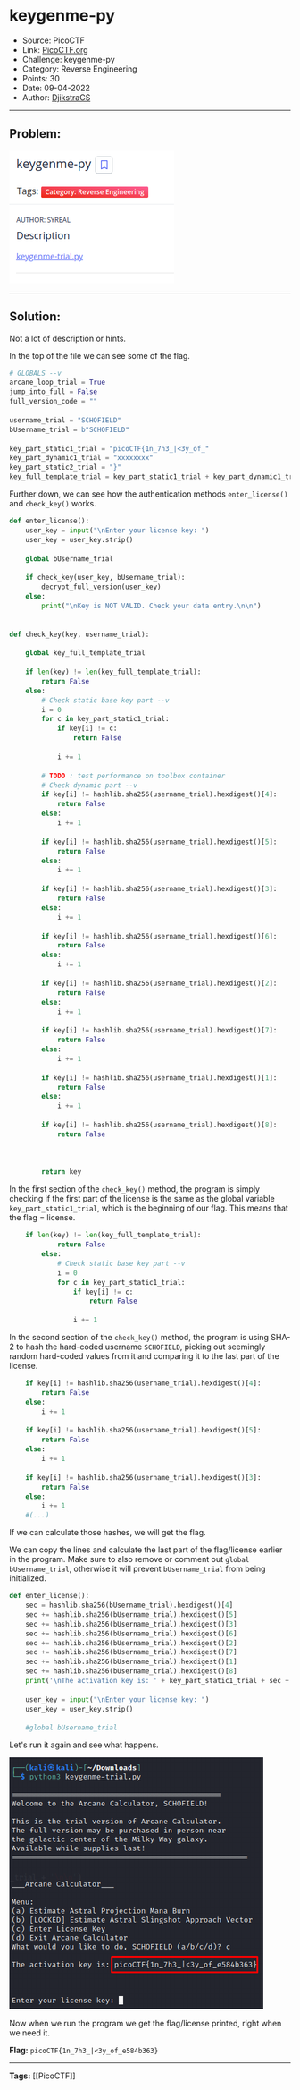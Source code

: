 # keygenme-py
* Source: PicoCTF
* Link: [PicoCTF.org](https://picoctf.org/)
* Challenge: keygenme-py
* Category: Reverse Engineering
* Points: 30
* Date: 09-04-2022
* Author: [DjikstraCS](https://github.com/DjikstraCS)

---
## Problem:
![](./attachments/Pasted%20image%2020220409185530.png)

---
## Solution:
Not a lot of description or hints. 

In the top of the file we can see some of the flag.

```py
# GLOBALS --v
arcane_loop_trial = True
jump_into_full = False
full_version_code = ""

username_trial = "SCHOFIELD"
bUsername_trial = b"SCHOFIELD"

key_part_static1_trial = "picoCTF{1n_7h3_|<3y_of_"
key_part_dynamic1_trial = "xxxxxxxx"
key_part_static2_trial = "}"
key_full_template_trial = key_part_static1_trial + key_part_dynamic1_trial + key_part_static2_trial
```

Further down, we can see how the authentication methods `enter_license()` and `check_key()` works.

```py
def enter_license():
    user_key = input("\nEnter your license key: ")
    user_key = user_key.strip()

    global bUsername_trial
    
    if check_key(user_key, bUsername_trial):
        decrypt_full_version(user_key)
    else:
        print("\nKey is NOT VALID. Check your data entry.\n\n")


def check_key(key, username_trial):

    global key_full_template_trial

    if len(key) != len(key_full_template_trial):
        return False
    else:
        # Check static base key part --v
        i = 0
        for c in key_part_static1_trial:
            if key[i] != c:
                return False

            i += 1

        # TODO : test performance on toolbox container
        # Check dynamic part --v
        if key[i] != hashlib.sha256(username_trial).hexdigest()[4]:
            return False
        else:
            i += 1

        if key[i] != hashlib.sha256(username_trial).hexdigest()[5]:
            return False
        else:
            i += 1

        if key[i] != hashlib.sha256(username_trial).hexdigest()[3]:
            return False
        else:
            i += 1

        if key[i] != hashlib.sha256(username_trial).hexdigest()[6]:
            return False
        else:
            i += 1

        if key[i] != hashlib.sha256(username_trial).hexdigest()[2]:
            return False
        else:
            i += 1

        if key[i] != hashlib.sha256(username_trial).hexdigest()[7]:
            return False
        else:
            i += 1

        if key[i] != hashlib.sha256(username_trial).hexdigest()[1]:
            return False
        else:
            i += 1

        if key[i] != hashlib.sha256(username_trial).hexdigest()[8]:
            return False



        return key
```

In the first section of the `check_key()` method, the program is simply checking if the first part of the license is the same as the global variable `key_part_static1_trial`, which is the beginning of our flag. This means that the flag = license.

```py
	if len(key) != len(key_full_template_trial):
			return False
		else:
			# Check static base key part --v
			i = 0
			for c in key_part_static1_trial:
				if key[i] != c:
					return False

				i += 1
```

In the second section of the `check_key()` method, the program is using SHA-2 to hash the hard-coded username `SCHOFIELD`, picking out seemingly random hard-coded values from it and comparing it to the last part of the license.

```py        
	if key[i] != hashlib.sha256(username_trial).hexdigest()[4]:
		return False
	else:
		i += 1

	if key[i] != hashlib.sha256(username_trial).hexdigest()[5]:
		return False
	else:
		i += 1
		
	if key[i] != hashlib.sha256(username_trial).hexdigest()[3]:
        return False
   	else:
        i += 1
    #(...)
```

If we can calculate those hashes, we will get the flag. 

We can copy the lines and calculate the last part of the flag/license earlier in the program. Make sure to also remove or comment out `global bUsername_trial`, otherwise it will prevent `bUsername_trial` from being initialized.

```py
def enter_license():
    sec = hashlib.sha256(bUsername_trial).hexdigest()[4]
    sec += hashlib.sha256(bUsername_trial).hexdigest()[5]
    sec += hashlib.sha256(bUsername_trial).hexdigest()[3]
    sec += hashlib.sha256(bUsername_trial).hexdigest()[6]
    sec += hashlib.sha256(bUsername_trial).hexdigest()[2]
    sec += hashlib.sha256(bUsername_trial).hexdigest()[7]
    sec += hashlib.sha256(bUsername_trial).hexdigest()[1]
    sec += hashlib.sha256(bUsername_trial).hexdigest()[8]
    print('\nThe activation key is: ' + key_part_static1_trial + sec + key_part_static2_trial + '\n\n')
    
    user_key = input("\nEnter your license key: ")
    user_key = user_key.strip()

    #global bUsername_trial
```

Let's run it again and see what happens. 

![](./attachments/Pasted%20image%2020220409210716.png)

Now when we run the program we get the flag/license printed, right when we need it. 

**Flag:** `picoCTF{1n_7h3_|<3y_of_e584b363}`

---
**Tags:** [[PicoCTF]]